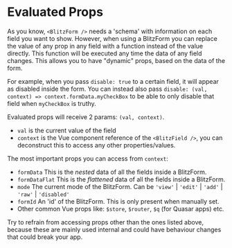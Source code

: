 # Evaluated Props

As you know, `<BlitzForm />` needs a 'schema' with information on each field you want to show. However, when using a BlitzForm you can replace the value of any prop in any field with a function instead of the value directly. This function will be executed any time the data of any field changes. This allows you to have "dynamic" props, based on the data of the form.

For example, when you pass `disable: true` to a certain field, it will appear as disabled inside the form. You can instead also pass `disable: (val, context) => context.formData.myCheckBox` to be able to only disable that field when `myCheckBox` is truthy.

Evaluated props will receive 2 params: `(val, context)`.

- `val` is the current value of the field
- `context` is the Vue component reference of the `<BlitzField />`, you can deconstruct this to access any other properties/values.

The most important props you can access from `context`:

- `formData` This is the _nested_ data of all the fields inside a BlitzForm.
- `formDataFlat` This is the _flattened_ data of all the fields inside a BlitzForm.
- `mode` The current mode of the BlitzForm. Can be `'view'` | `'edit'` | `'add'` | `'raw'` | `'disabled'`
- `formId` An 'id' of the BlitzForm. This is only present when manually set.
- Other common Vue props like: `$store`, `$router`, `$q` (for Quasar apps) etc.

Try to refrain from accessing props other than the ones listed above, because these are mainly used internal and could have behaviour changes that could break your app.
